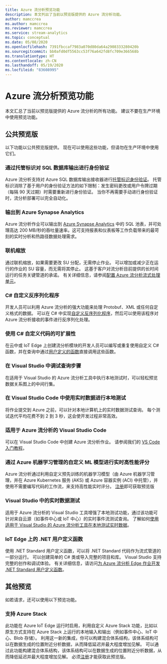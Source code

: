 ```yaml
---
title: Azure 流分析预览功能
description: 本文列出了当前以预览版提供的 Azure 流分析功能。
author: mamccrea
ms.author: mamccrea
ms.reviewer: mamccrea
ms.service: stream-analytics
ms.topic: conceptual
ms.date: 05/08/2020
ms.openlocfilehash: 7391fbccaf7983a070d80da64a2908333280420b
ms.sourcegitcommit: bb0afd0df5563cc53f76a642fd8fc709e366568b
ms.translationtype: HT
ms.contentlocale: zh-CN
ms.lasthandoff: 05/19/2020
ms.locfileid: "83608995"
---
```

# <a name="azure-stream-analytics-preview-features"></a>Azure 流分析预览功能

本文汇总了当前以预览版提供的 Azure 流分析的所有功能。 建议不要在生产环境中使用预览功能。

## <a name="public-previews"></a>公共预览版

以下功能以公共预览版提供。 现在可以使用这些功能，但请勿在生产环境中使用它们。

### <a name="authenticate-to-sql-database-output-with-managed-identities"></a>通过托管标识对 SQL 数据库输出进行身份验证

Azure 流分析支持对 Azure SQL 数据库输出接收器进行[托管标识身份验证](../active-directory/managed-identities-azure-resources/overview.md)。 托管标识消除了基于用户的身份验证方法的如下限制：发生密码更改或用户令牌过期（每隔 90 天过期）时需要重新进行身份验证。 当你不再需要手动进行身份验证时，流分析部署可以完全自动化。

### <a name="output-to-azure-synapse-analytics"></a>输出到 Azure Synapse Analytics

Azure 流分析作业可以输出到 [Azure Synapse Analytics](https://azure.microsoft.com/services/synapse-analytics) 中的 SQL 池表，并可处理高达 200 MB/秒的吞吐量速率。这可支持报表和仪表板等工作负载带来的最苛刻的实时分析和热路径数据处理需求。  


### <a name="online-scaling"></a>联机缩放

通过联机缩放，如果需要更改 SU 分配，无需停止作业。 可以增加或减少正在运行的作业的 SU 容量，而无需将其停止。 这基于客户对流分析目前提供的长时间运行的任务关键管道的承诺。 有关详细信息，请参阅[配置 Azure 流分析流式处理单元](stream-analytics-streaming-unit-consumption.md#configure-stream-analytics-streaming-units-sus)。

### <a name="c-custom-de-serializers"></a>C# 自定义反序列化程序
开发人员可以利用 Azure 流分析的强大功能来处理 Protobuf、XML 或任何自定义格式的数据。 可以在 C# 中实现[自定义反序列化程序](custom-deserializer-examples.md)，然后可以使用该程序对 Azure 流分析接收的事件进行反序列化处理。

### <a name="extensibility-with-c-custom-code"></a>使用 C# 自定义代码的可扩展性

在云中或 IoT Edge 上创建流分析模块的开发人员可以编写或重复使用自定义 C# 函数，并在查询中通过[用户定义的函数](stream-analytics-edge-csharp-udf-methods.md)直接调用这些函数。


### <a name="debug-query-steps-in-visual-studio"></a>在 Visual Studio 中调试查询步骤

在适用于 Visual Studio 的 Azure 流分析工具中执行本地测试时，可以轻松预览数据关系图上的中间行集。 

### <a name="local-testing-with-live-data-in-visual-studio-code"></a>在 Visual Studio Code 中使用实时数据进行本地测试

将作业提交到 Azure 之前，可以针对本地计算机上的实时数据测试查询。 每个测试迭代平均花费不到 2 到 3 秒，这会使开发过程非常高效。

### <a name="visual-studio-code-for-azure-stream-analytics"></a>适用于 Azure 流分析的 Visual Studio Code

可以在 Visual Studio Code 中创建 Azure 流分析作业。 请参阅我们的 [VS Code 入门教程](https://docs.microsoft.com/azure/stream-analytics/quick-create-vs-code)。


### <a name="real-time-high-performance-scoring-with-custom-ml-models-managed-by-azure-machine-learning"></a>通过 Azure 机器学习管理的自定义 ML 模型进行实时高性能评分

Azure 流分析通过利用自定义预先训练的机器学习模型（由 Azure 机器学习管理，并在 Azure Kubernetes 服务 (AKS) 或 Azure 容器实例 (ACI) 中托管），并使用不需要编写代码的工作流，来支持高性能实时评分。 [注册](https://aka.ms/asapreview1)即可获取预览版


### <a name="live-data-testing-in-visual-studio"></a>Visual Studio 中的实时数据测试

适用于 Azure 流分析的 Visual Studio 工具增强了本地测试功能，通过该功能可针对来自云源（如事件中心或 IoT 中心）的实时事件流测试查询。 了解如何[使用适用于 Visual Studio 的 Azure 流分析工具在本地测试实时数据](stream-analytics-live-data-local-testing.md)。


### <a name="net-user-defined-functions-on-iot-edge"></a>IoT Edge 上的 .NET 用户定义函数

使用 .NET Standard 用户定义函数，可以将 .NET Standard 代码作为流式管道的一部分运行。 可以创建简单的 C# 类或导入完整的项目和库。 Visual Studio 支持完整的创作和调试体验。 有关详细信息，请访问[为 Azure 流分析 Edge 作业开发 .NET Standard 用户定义函数](stream-analytics-edge-csharp-udf-methods.md)。

## <a name="other-previews"></a>其他预览

如若请求，还可以使用以下预览功能。

### <a name="support-for-azure-stack"></a>支持 Azure Stack
此功能在 Azure IoT Edge 运行时启用，利用自定义 Azure Stack 功能，比如以原生方式支持在 Azure Stack 上运行的本地输入和输出（例如事件中心、IoT 中心、Blob 存储）。 利用这一新的集成，你可以构建混合体系结构，该体系结构可以在数据生成的位置附近分析数据，从而降低延迟并最大程度增加见解。
可以通过此功能构建混合体系结构，该体系结构可以在数据生成的位置附近分析数据，从而降低延迟并最大程度增加见解。 必须[注册](https://aka.ms/asapreview1)才能获取此预览版。
